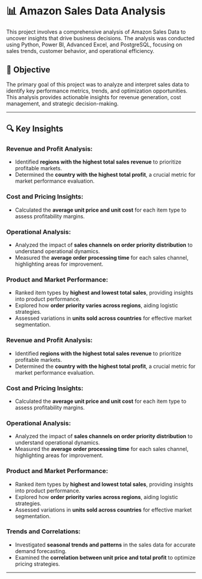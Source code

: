 # 📊 Amazon Sales Data Analysis  

This project involves a comprehensive analysis of Amazon Sales Data to uncover insights that drive business decisions. The analysis was conducted using Python, Power BI, Advanced Excel, and PostgreSQL, focusing on sales trends, customer behavior, and operational efficiency.

## 🎯 Objective  
The primary goal of this project was to analyze and interpret sales data to identify key performance metrics, trends, and optimization opportunities. This analysis provides actionable insights for revenue generation, cost management, and strategic decision-making.

---

## 🔍 Key Insights  
### Revenue and Profit Analysis:  
- Identified **regions with the highest total sales revenue** to prioritize profitable markets.  
- Determined the **country with the highest total profit**, a crucial metric for market performance evaluation.  

### Cost and Pricing Insights:  
- Calculated the **average unit price and unit cost** for each item type to assess profitability margins.  

### Operational Analysis:  
- Analyzed the impact of **sales channels on order priority distribution** to understand operational dynamics.  
- Measured the **average order processing time** for each sales channel, highlighting areas for improvement.  

### Product and Market Performance:  
- Ranked item types by **highest and lowest total sales**, providing insights into product performance.  
- Explored how **order priority varies across regions**, aiding logistic strategies.  
- Assessed variations in **units sold across countries** for effective market segmentation.
  
### Revenue and Profit Analysis:  
- Identified **regions with the highest total sales revenue** to prioritize profitable markets.  
- Determined the **country with the highest total profit**, a crucial metric for market performance evaluation.  

### Cost and Pricing Insights:  
- Calculated the **average unit price and unit cost** for each item type to assess profitability margins.  

### Operational Analysis:  
- Analyzed the impact of **sales channels on order priority distribution** to understand operational dynamics.  
- Measured the **average order processing time** for each sales channel, highlighting areas for improvement.  

### Product and Market Performance:  
- Ranked item types by **highest and lowest total sales**, providing insights into product performance.  
- Explored how **order priority varies across regions**, aiding logistic strategies.  
- Assessed variations in **units sold across countries** for effective market segmentation.  

### Trends and Correlations:  
- Investigated **seasonal trends and patterns** in the sales data for accurate demand forecasting.  
- Examined the **correlation between unit price and total profit** to optimize pricing strategies.  

---
